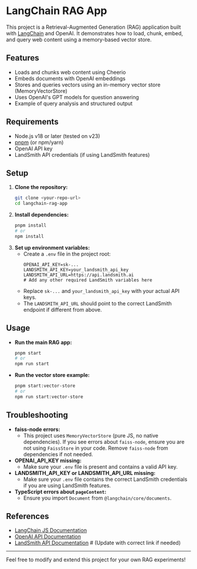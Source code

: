 # LangChain RAG App

This project is a Retrieval-Augmented Generation (RAG) application built with [LangChain](https://js.langchain.com/) and OpenAI. It demonstrates how to load, chunk, embed, and query web content using a memory-based vector store.

## Features
- Loads and chunks web content using Cheerio
- Embeds documents with OpenAI embeddings
- Stores and queries vectors using an in-memory vector store (MemoryVectorStore)
- Uses OpenAI's GPT models for question answering
- Example of query analysis and structured output

## Requirements
- Node.js v18 or later (tested on v23)
- [pnpm](https://pnpm.io/) (or npm/yarn)
- OpenAI API key
- LandSmith API credentials (if using LandSmith features)

## Setup
1. **Clone the repository:**
   ```sh
   git clone <your-repo-url>
   cd langchain-rag-app
   ```
2. **Install dependencies:**
   ```sh
   pnpm install
   # or
   npm install
   ```
3. **Set up environment variables:**
   - Create a `.env` file in the project root:
     ```env
     OPENAI_API_KEY=sk-...
     LANDSMITH_API_KEY=your_landsmith_api_key
     LANDSMITH_API_URL=https://api.landsmith.ai
     # Add any other required LandSmith variables here
     ```
   - Replace `sk-...` and `your_landsmith_api_key` with your actual API keys.
   - The `LANDSMITH_API_URL` should point to the correct LandSmith endpoint if different from above.

## Usage
- **Run the main RAG app:**
  ```sh
  pnpm start
  # or
  npm run start
  ```
- **Run the vector store example:**
  ```sh
  pnpm start:vector-store
  # or
  npm run start:vector-store
  ```

## Troubleshooting
- **faiss-node errors:**
  - This project uses `MemoryVectorStore` (pure JS, no native dependencies). If you see errors about `faiss-node`, ensure you are not using `FaissStore` in your code. Remove `faiss-node` from dependencies if not needed.
- **OPENAI_API_KEY missing:**
  - Make sure your `.env` file is present and contains a valid API key.
- **LANDSMITH_API_KEY or LANDSMITH_API_URL missing:**
  - Make sure your `.env` file contains the correct LandSmith credentials if you are using LandSmith features.
- **TypeScript errors about `pageContent`:**
  - Ensure you import `Document` from `@langchain/core/documents`.

## References
- [LangChain JS Documentation](https://js.langchain.com/docs/)
- [OpenAI API Documentation](https://platform.openai.com/docs/api-reference)
- [LandSmith API Documentation](https://landsmit.ai/docs)  # (Update with correct link if needed)

---

Feel free to modify and extend this project for your own RAG experiments! 